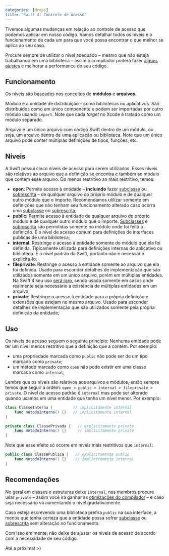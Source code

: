 ```yaml
---
categories: [drops]
title: "Swift 4: Controle de Acesso"
---
```


Tivemos algumas mudanças em relação ao controle de acesso que podemos aplicar em nosso código. Vamos detalhar todos os níveis e o funcionamento de cada um para que você possa encontrar o que melhor se aplica ao seu caso.

Procure sempre de utilizar o nível adequado – mesmo que não esteja trabalhando em uma biblioteca – assim o compilador poderá fazer [alguns ajustes][dyndis] e melhorar a performance do seu código.

## Funcionamento
Os níveis são baseados nos conceitos de **módulos** e **arquivos**.

Módulo é a unidade de distribuição – como bibliotecas ou aplicativos. São distribuídos como um único componente e podem ser importadas por outro módulo usando `import`. Note que cada _target_ no Xcode é tratado como um módulo separado.

Arquivo é um único arquivo com código Swift dentro de um módulo, ou seja, um arquivo dentro de uma aplicação ou biblioteca. Note que um único arquivo pode conter múltiplas definições de tipos, funções, etc.

## Níveis
A Swift possui cinco níveis de acesso para serem utilizados. Esses níveis são relativos ao arquivo que a definição se encontra e também ao módulo que contém esse arquivo. Do menos restritivo ao mais restritivo, temos:

- **open**: Permite acesso à entidade – **incluindo** fazer [subclasse][subclass] ou [sobrescrita][override] – de qualquer arquivo do próprio módulo e de qualquer outro módulo que o importe. Recomendamos utilizar somente em definições que não tenham seu funcionamento alterado caso ocorra uma [subclasse][subclass] ou [sobrescrita][override];
- **public**: Permite acesso à entidade de qualquer arquivo do próprio módulo e de qualquer outro módulo que o importe. [Subclasses][subclass] e [sobrescrita][override] são permitidas somente no módulo onde foi feita a definição. É o nível de acesso comum para definições de interfaces públicas de uma biblioteca;
- **internal**: Restringe o acesso à entidade somente do módulo que ela foi definida. Tipicamente utilizada para definições internas do aplicativo ou biblioteca. É o nível padrão da Swift, portanto não é necessário explicitá-lo;
- **fileprivate**: Restringe o acesso à entidade somente ao arquivo que ela foi definida. Usado para esconder detalhes de implementação que são utilizados somente em um único arquivo, porém em múltiplas entidades. Na Swift 4 seu uso [será raro][fileprivate], sendo usada somente em casos onde realmente seja necessário a existência de múltiplas entidades em um arquivo;
- **private**: Restringe o acesso à entidade para a própria definição e extensões que estejam no mesmo arquivo. Usado para esconder detalhes de implementação que são utilizados somente pela própria definição da entidade;

## Uso
Os níveis de acesso seguem o seguinte princípio: Nenhuma entidade pode ter um nível menos restritivo que a definição que a contém. Por exemplo:

- uma propriedade marcada como `public` não pode ser de um tipo marcado como `private`;
- um método marcado como `open` não pode existir em uma classe marcada como `internal`;

Lembre que os níveis são relativos aos arquivos e módulos, então sempre temos que seguir a ordem: `open > public > internal > fileprivate > private`. O nível de acesso padrão é `internal` mas pode ser alterado quando usamos em uma entidade que tenha um nível menor. Por exemplo:
```swift
class ClasseInterna {         // implicitamente internal
	func metodoInterno() {}   // implicitamente internal
}
```
```swift
private class ClassePrivada {   // explicitamente private
	func metodoInterno() {}     // implicitamente private
}
```
Note que esse efeito só ocorre em níveis mais restritivos que `internal`:
```swift
public class ClassePublica {   // explicitamente public
	func metodoInterno() {}    // implicitamente internal
}
```

## Recomendações
No geral em classes e estruturas deixe `internal`, nos membros procure usar `private` – assim você irá ganhar as [otimizações do compilador][dyndis] – e caso seja necessário vá aumentando o nível gradativamente.

Caso esteja escrevendo uma biblioteca prefira `public` na sua interface, a menos que tenha certeza que a entidade possa sofrer [subclasse][subclass] ou [sobrescrita][override] sem alteração no funcionamento.

Com isso em mente, não deixe de ajustar os níveis de acesso de acordo com a necessidade de seu código.

Até a próxima!
\>}

[dyndis]: https://developer.apple.com/swift/blog/?id=27
[subclass]: https://pt.wikipedia.org/wiki/Herança_(programação)
[override]: https://pt.wikipedia.org/wiki/Redefinição_de_métodos
[fileprivate]: https://github.com/apple/swift-evolution/blob/master/proposals/0169-improve-interaction-between-private-declarations-and-extensions.md
